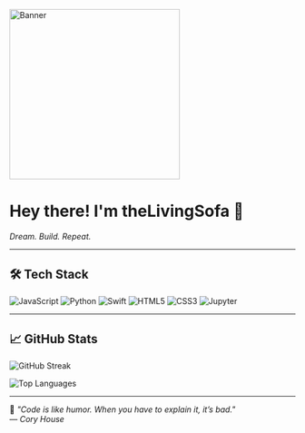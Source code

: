 <p align="left">
  <img src="https://i.imgur.com/vAA4wEn.png" alt="Banner" width=300 />
</p>

<h1 align="left">Hey there! I'm <b>theLivingSofa</b> 👋</h1>

<p align="left">
  <i>Dream. Build. Repeat.</i>
</p>

---

## 🛠️ Tech Stack

<div align="left">

![JavaScript](https://img.shields.io/badge/-JavaScript-000000?style=for-the-badge&logo=javascript)
![Python](https://img.shields.io/badge/-Python-000000?style=for-the-badge&logo=python)
![Swift](https://img.shields.io/badge/-Swift-000000?style=for-the-badge&logo=swift)
![HTML5](https://img.shields.io/badge/-HTML5-000000?style=for-the-badge&logo=html5)
![CSS3](https://img.shields.io/badge/-CSS3-000000?style=for-the-badge&logo=css3)
![Jupyter](https://img.shields.io/badge/-Jupyter-000000?style=for-the-badge&logo=jupyter)

</div>

---

## 📈 GitHub Stats

<div align="left">

![GitHub Streak](https://github-readme-streak-stats.herokuapp.com?user=theLivingSofa&theme=radical&border_radius=10&hide_border=false)

![Top Languages](https://github-readme-stats.vercel.app/api/top-langs/?username=theLivingSofa&layout=compact&theme=radical&border_radius=10&hide_border=false)

</div>

---

<div align="left">

🖤 _"Code is like humor. When you have to explain it, it’s bad."_  
— _Cory House_

</div>
